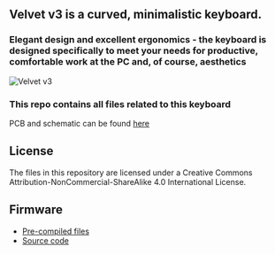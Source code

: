 ## Velvet v3 is a curved, minimalistic keyboard.
### Elegant design and excellent ergonomics - the keyboard is designed specifically to meet your needs for productive, comfortable work at the PC and, of course, aesthetics

![Velvet v3](images/01.jpg)

### This repo contains all files related to this keyboard
PCB and schematic can be found [here](https://oshwlab.com/yuriiq/velvet_v3)

## License 

The files in this repository are licensed under a Creative Commons Attribution-NonCommercial-ShareAlike 4.0 International License.

## Firmware
- [Pre-compiled files][1]
- [Source code][2]

[1]: https://github.com/ergohaven/keymap_hub
[2]: https://github.com/ergohaven/vial-qmk/tree/vial/keyboards/ergohaven
